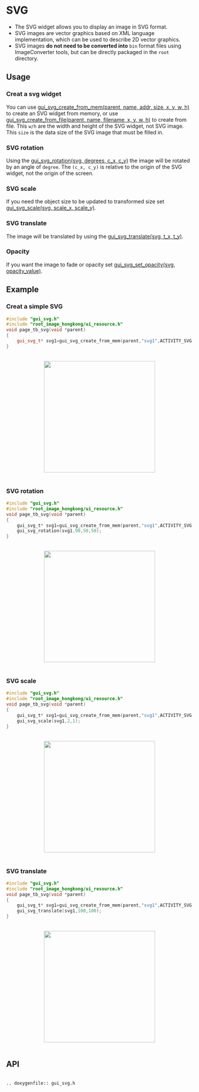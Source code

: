 # SVG

- The SVG widget allows you to display an image in SVG format.
- SVG images are vector graphics based on XML language implementation, which can be used to describe 2D vector graphics.
- SVG images **do not need to be converted into** `bin` format files using ImageConverter tools, but can be directly packaged in the `root` directory.

## Usage
### Creat a svg widget
You can use [gui_svg_create_from_mem(parent, name, addr, size, x, y, w, h)](#api) to create an SVG widget from memory, or use [gui_svg_create_from_file(parent, name, filename, x, y, w, h)](#api) to create from file.
This `w/h` are the width and height of the SVG widget, not SVG image. This `size` is the data size of the SVG image that must be filled in.

### SVG rotation
Using the [gui_svg_rotation(svg, degrees, c_x, c_y)](#api) the image will be rotated by an angle of `degree`. The `(c_x, c_y)` is relative to the origin of the SVG widget, not the origin of the screen.

### SVG scale
If you need the object size to be updated to transformed size set [gui_svg_scale(svg, scale_x, scale_y)](#api).

### SVG translate
The image will be translated by using the [gui_svg_translate(svg, t_x, t_y)](#api).

### Opacity
If you want the image to fade or opacity set [gui_svg_set_opacity(svg, opacity_value)](#api).

## Example

### Creat a simple SVG
```cpp
#include "gui_svg.h"
#include "root_image_hongkong/ui_resource.h"
void page_tb_svg(void *parent)
{ 
    gui_svg_t* svg1=gui_svg_create_from_mem(parent,"svg1",ACTIVITY_SVG,5184,0,0,100,100);
}
```
<br/>
<div style="text-align: center"><img width="300" src ="https://foruda.gitee.com/images/1699598969684310669/2e2a68e7_13671125.png"/></div>
<br/>

### SVG rotation

```c
#include "gui_svg.h"
#include "root_image_hongkong/ui_resource.h"
void page_tb_svg(void *parent)
{ 
    gui_svg_t* svg1=gui_svg_create_from_mem(parent,"svg1",ACTIVITY_SVG,5184,0,0,100,100);
    gui_svg_rotation(svg1,90,50,50);
}
```
<br/>
<div style="text-align: center"><img width="300" src ="https://foruda.gitee.com/images/1699598974541085137/fcc74440_13671125.png"/></div>
<br/>

### SVG scale

```c
#include "gui_svg.h"
#include "root_image_hongkong/ui_resource.h"
void page_tb_svg(void *parent)
{ 
    gui_svg_t* svg1=gui_svg_create_from_mem(parent,"svg1",ACTIVITY_SVG,5184,0,0,100,100);
    gui_svg_scale(svg1,2,1);
}
```
<br/>
<div style="text-align: center"><img width="300" src ="https://foruda.gitee.com/images/1699598982107316449/af526d67_13671125.png"/></div>
<br/>

### SVG translate

```c
#include "gui_svg.h"
#include "root_image_hongkong/ui_resource.h"
void page_tb_svg(void *parent)
{ 
    gui_svg_t* svg1=gui_svg_create_from_mem(parent,"svg1",ACTIVITY_SVG,5184,0,0,100,100);
    gui_svg_translate(svg1,100,100);
}
```
<br/>
<div style="text-align: center"><img width="300" src ="https://foruda.gitee.com/images/1699598986751661244/ff6ea9cf_13671125.png"/></div>
<br/>

## API

```eval_rst

.. doxygenfile:: gui_svg.h

```
